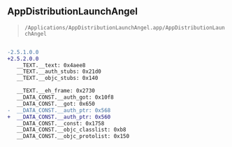 ## AppDistributionLaunchAngel

> `/Applications/AppDistributionLaunchAngel.app/AppDistributionLaunchAngel`

```diff

-2.5.1.0.0
+2.5.2.0.0
   __TEXT.__text: 0x4aee8
   __TEXT.__auth_stubs: 0x21d0
   __TEXT.__objc_stubs: 0x140

   __TEXT.__eh_frame: 0x2730
   __DATA_CONST.__auth_got: 0x10f8
   __DATA_CONST.__got: 0x650
-  __DATA_CONST.__auth_ptr: 0x568
+  __DATA_CONST.__auth_ptr: 0x560
   __DATA_CONST.__const: 0x1758
   __DATA_CONST.__objc_classlist: 0xb8
   __DATA_CONST.__objc_protolist: 0x150

```
